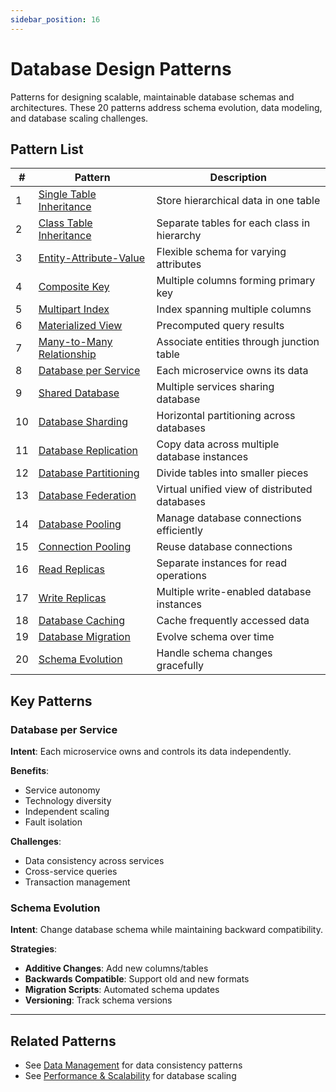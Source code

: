 ```yaml
---
sidebar_position: 16
---
```


# Database Design Patterns

Patterns for designing scalable, maintainable database schemas and architectures. These 20 patterns address schema evolution, data modeling, and database scaling challenges.

## Pattern List

| # | Pattern | Description |
|---|---------|-------------|
| 1 | [Single Table Inheritance](#single-table-inheritance) | Store hierarchical data in one table |
| 2 | [Class Table Inheritance](#class-table-inheritance) | Separate tables for each class in hierarchy |
| 3 | [Entity-Attribute-Value](#entity-attribute-value) | Flexible schema for varying attributes |
| 4 | [Composite Key](#composite-key) | Multiple columns forming primary key |
| 5 | [Multipart Index](#multipart-index) | Index spanning multiple columns |
| 6 | [Materialized View](#materialized-view) | Precomputed query results |
| 7 | [Many-to-Many Relationship](#many-to-many-relationship) | Associate entities through junction table |
| 8 | [Database per Service](#database-per-service) | Each microservice owns its data |
| 9 | [Shared Database](#shared-database) | Multiple services sharing database |
| 10 | [Database Sharding](#database-sharding) | Horizontal partitioning across databases |
| 11 | [Database Replication](#database-replication) | Copy data across multiple database instances |
| 12 | [Database Partitioning](#database-partitioning) | Divide tables into smaller pieces |
| 13 | [Database Federation](#database-federation) | Virtual unified view of distributed databases |
| 14 | [Database Pooling](#database-pooling) | Manage database connections efficiently |
| 15 | [Connection Pooling](#connection-pooling) | Reuse database connections |
| 16 | [Read Replicas](#read-replicas) | Separate instances for read operations |
| 17 | [Write Replicas](#write-replicas) | Multiple write-enabled database instances |
| 18 | [Database Caching](#database-caching) | Cache frequently accessed data |
| 19 | [Database Migration](#database-migration) | Evolve schema over time |
| 20 | [Schema Evolution](#schema-evolution) | Handle schema changes gracefully |

## Key Patterns

### Database per Service
**Intent**: Each microservice owns and controls its data independently.

**Benefits**:
- Service autonomy
- Technology diversity
- Independent scaling
- Fault isolation

**Challenges**:
- Data consistency across services
- Cross-service queries
- Transaction management

### Schema Evolution
**Intent**: Change database schema while maintaining backward compatibility.

**Strategies**:
- **Additive Changes**: Add new columns/tables
- **Backwards Compatible**: Support old and new formats
- **Migration Scripts**: Automated schema updates
- **Versioning**: Track schema versions

---

## Related Patterns
- See [Data Management](./data-management.md) for data consistency patterns
- See [Performance & Scalability](./performance-scalability.md) for database scaling 